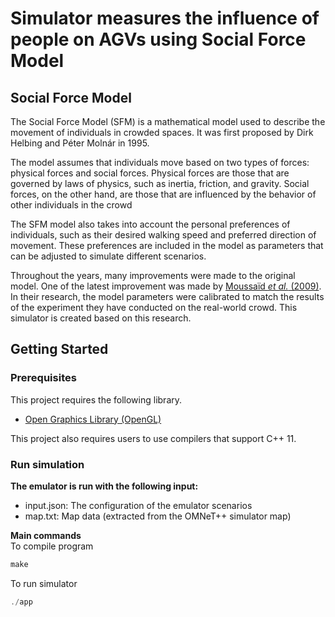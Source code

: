 # Simulator measures the influence of people on AGVs using Social Force Model

## Social Force Model
The Social Force Model (SFM) is a mathematical model used to describe the movement of individuals in crowded spaces. It was first proposed by Dirk Helbing and Péter Molnár in 1995. 

The model assumes that individuals move based on two types of forces: physical forces and social forces. Physical forces are those that are governed by laws of physics, such as inertia, friction, and gravity. Social forces, on the other hand, are those that are influenced by the behavior of other individuals in the crowd

The SFM model also takes into account the personal preferences of individuals, such as their desired walking speed and preferred direction of movement. These preferences are included in the model as parameters that can be adjusted to simulate different scenarios.

Throughout the years, many improvements were made to the original model. One of the latest improvement was made
by [Moussaïd *et al.* (2009)](https://doi.org/10.1098/rspb.2009.0405). In their research, the model parameters were
calibrated to match the results of the experiment they have conducted on the real-world crowd. This simulator is created based on this research.

## Getting Started

### Prerequisites

This project requires the following library.
- [Open Graphics Library (OpenGL)](https://www.opengl.org/)

This project also requires users to use compilers that support C++ 11.

### Run simulation

**The emulator is run with the following input:**
- input.json: The configuration of the emulator scenarios
- map.txt: Map data (extracted from the OMNeT++ simulator map)

<!-- **Create a Pointer to the <code>SocialForce</code> Object** -->
**Main commands** <br/>
To compile program
```cpp
make
```
To run simulator

```cpp
./app
```